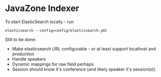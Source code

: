 # JavaZone Indexer

To start ElasticSearch locally - run

```
elasticsearch --config=config/elasticsearch.yml
```

Still to be done:

* Make elasticsearch URL configurable - or at least support localhost and production
* Handle speakers
* Dynamic mappings for raw field perhaps
* Session should know it's conference (and likely speaker it's session(s)).


